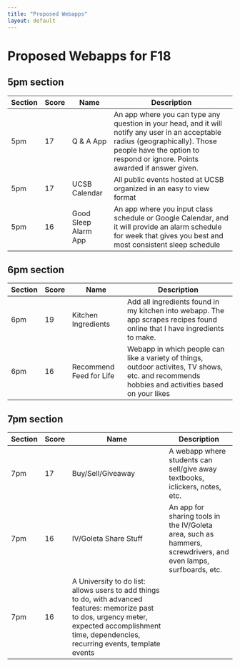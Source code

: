 ```yaml
---
title: "Proposed Webapps"
layout: default
---
```


# Proposed Webapps for F18

## 5pm section

| Section | Score | Name | Description |
|---------|-------|------|-------------|
|5pm|17|Q & A App| An app where you can type any question in your head, and it will notify any user in an acceptable radius (geographically). Those people have the option to respond or ignore. Points awarded if answer given.|
|5pm|17| UCSB Calendar| All public events hosted at UCSB organized in an easy to view format |
|5pm|16| Good Sleep Alarm App | An app where you input class schedule or Google Calendar, and it will provide an alarm schedule for week that gives you best and most consistent sleep schedule || 6pm |16|Price Tracker | A price tracker for specific items on a website you want.  Alerts when price drops |

## 6pm section

| Section | Score | Name | Description |
|---------|-------|------|-------------|
|6pm|19| Kitchen Ingredients |  Add all ingredients found in my kitchen into webapp. The app scrapes recipes found online that I have ingredients to make.|
| 6pm |16| Recommend Feed for Life | Webapp in which people can like a variety of things, outdoor activites, TV shows, etc. and recommends hobbies and activities based on your likes|


## 7pm section

| Section | Score | Name | Description |
|---------|-------|------|-------------|
|7pm|17| Buy/Sell/Giveaway| A webapp where students can sell/give away textbooks, iclickers, notes, etc.|
| 7pm | 16 | IV/Goleta Share Stuff | An app for sharing tools in the IV/Goleta area, such as hammers, screwdrivers, and even lamps, surfboards, etc.|
|7pm |16| A University to do list: allows users to add things to do, with advanced features: memorize past to dos, urgency meter, expected accomplishment time, dependencies, recurring events, template events |





